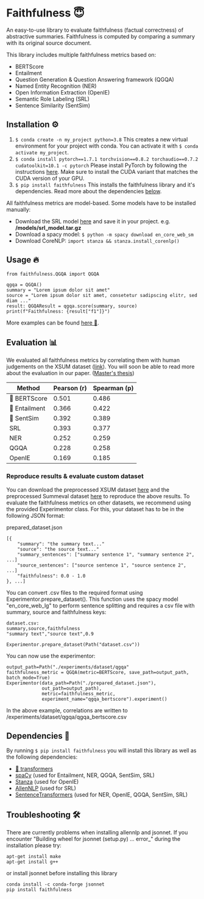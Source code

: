 # Faithfulness 😇

An easy-to-use library to evaluate faithfulness (factual correctness) of abstractive summaries. Faithfulness is computed by comparing a summary with its original source document.

This library includes multiple faithfulness metrics based on:
- BERTScore
- Entailment 
- Question Generation & Question Answering framework (QGQA)
- Named Entity Recognition (NER)
- Open Information Extraction (OpenIE)
- Semantic Role Labeling (SRL)
- Sentence Similarity (SentSim)

## Installation ⚙️

1. `$ conda create -n my_project python=3.8` This creates a new virtual environment for your project with conda. You can activate it with `$ conda activate my_project`.
2. `$ conda install pytorch==1.7.1 torchvision==0.8.2 torchaudio==0.7.2 cudatoolkit=10.1 -c pytorch` Please install PyTorch by following the instructions [here](https://pytorch.org/get-started/locally/). Make sure to install the CUDA variant that matches the CUDA version of your GPU. 
3. `$ pip install faithfulness` This installs the faithfulness library and it's dependencies. Read more about the dependencies [below](#dependencies-).

All faithfulness metrics are model-based. Some models have to be installed manually:
- Download the SRL model [here](https://storage.googleapis.com/allennlp-public-models/structured-prediction-srl-bert.2020.12.15.tar.gz) and save it in your project. e.g. __/models/srl_model.tar.gz__
- Download a spacy model: `$ python -m spacy download en_core_web_sm`
- Download CoreNLP: `import stanza && stanza.install_corenlp()`

## Usage 🔥
```
from faithfulness.QGQA import QGQA

qgqa = QGQA()
summary = "Lorem ipsum dolor sit amet"
source = "Lorem ipsum dolor sit amet, consetetur sadipscing elitr, sed diam ..."
result: QGQAResult = qgqa.score(summary, source)
print(f"Faithfulness: {result["f1"]}")
```

More examples can be found [here 💯](https://github.com/bigabig/faithfulness/examples/).

## Evaluation 📊
We evaluated all faithfulness metrics by correlating them with human judgements on the XSUM dataset ([link](https://github.com/google-research-datasets/xsum_hallucination_annotations)).
You will soon be able to read more about the evaluation in our paper. ([Master's thesis](https://www.inf.uni-hamburg.de/en/inst/ab/lt/teaching/theses/completed-theses/2021-ma-timfischer.pdf))

| Method     | Pearson (r) | Spearman (p) |
|------------|-------------|--------------|
| 🥇 BERTScore  | 0.501       | 0.486        |
| 🥈 Entailment | 0.366       | 0.422        |
| 🥉 SentSim    | 0.392       | 0.389        |
| SRL        | 0.393       | 0.377        |
| NER        | 0.252       | 0.259        |
| QGQA       | 0.228       | 0.258        |
| OpenIE     | 0.169       | 0.185        |

### Reproduce results & evaluate custom dataset
You can download the preprocessed XSUM dataset [here](https://data.bigabig.de/prepared_xsum.json) and the preprocessed Summeval dataset [here](https://data.bigabig.de/prepared_summeval.json) to reproduce the above results.
To evaluate the faithfulness metrics on other datasets, we recommend using the provided Experimentor class. For this, your dataset has to be in the following JSON format:

prepared_dataset.json
```
[{
    "summary": "the summary text..."
    "source": "the source text..."
    "summary_sentences": ["summary sentence 1", "summary sentence 2", ...] 
    "source_sentences": ["source sentence 1", "source sentence 2", ...] 
    "faithfulness": 0.0 - 1.0
}, ...]
```

You can convert .csv files to the required format using Experimentor.prepare_dataset(). This function uses the spacy model "en_core_web_lg" to perform sentence splitting and requires a csv file with summary, source and faithfulness keys:
```
dataset.csv:
summary,source,faithfulness
"summary text","source text",0.9

Experimentor.prepare_dataset(Path("dataset.csv"))
```

You can now use the experimentor:
```
output_path=Path("./experiments/dataset/qgqa"
faithfulness_metric = QGQA(metric=BERTScore, save_path=output_path, batch_mode=True)
Experimentor(data_path=Path("./prepared_dataset.json"),
             out_path=output_path),
             metric=faithfulness_metric,
             experiment_name="qgqa_bertscore").experiment()
```
In the above example, correlations are written to /experiments/dataset/qgqa/qgqa_bertscore.csv


## Dependencies 🔗

By running `$ pip install faithfulness` you will install this library as well as the following dependencies:
- [🤗 transformers](https://huggingface.co/transformers/)
- [spaCy](https://spacy.io/) (used for Entailment, NER, QGQA, SentSim, SRL)
- [Stanza](https://stanfordnlp.github.io/stanza/) (used for OpenIE)
- [AllenNLP](https://allennlp.org/) (used for SRL)
- [SentenceTransformers](https://www.sbert.net/) (used for NER, OpenIE, QGQA, SentSim, SRL)

## Troubleshooting 🛠
There are currently problems when installing allennlp and jsonnet. If you encounter "Building wheel for jsonnet (setup.py) ... error_" during the installation please try:
```
apt-get install make 
apt-get install g++ 
```
or install jsonnet before installing this library
```
conda install -c conda-forge jsonnet
pip install faithfulness
```
